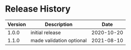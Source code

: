 # Release History

|Version|Description|Date|
|---|---|---|
|1.0.0|initial release|2020-10-20|
|1.1.0|made validation optional|2021-08-10|
